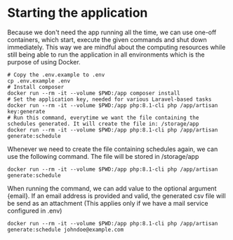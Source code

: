 # Starting the application

Because we don't need the app running all the time, we can use one-off containers, which start, execute the given commands and shut down immediately. This way we are mindful about the computing resources while still being able to run the application in all environments which is the purpose of using Docker.

```
# Copy the .env.example to .env
cp .env.example .env
# Install composer
docker run --rm -it --volume $PWD:/app composer install
# Set the application key, needed for various Laravel-based tasks
docker run --rm -it --volume $PWD:/app php:8.1-cli php /app/artisan key:generate
# Run this command, everytime we want the file containing the schedules generated. It will create the file in: /storage/app
docker run --rm -it --volume $PWD:/app php:8.1-cli php /app/artisan generate:schedule
```

Whenever we need to create the file containing schedules again, we can use the following command. The file will be stored in /storage/app
```
docker run --rm -it --volume $PWD:/app php:8.1-cli php /app/artisan generate:schedule
```

When running the command, we can add value to the optional argument {email}. If an email address is provided and valid, the generated csv file will be send as an attachment (This applies only if we have a mail service configured in .env)

```
docker run --rm -it --volume $PWD:/app php:8.1-cli php /app/artisan generate:schedule johndoe@example.com
```